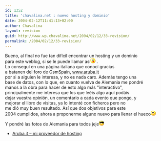 ```yaml
---
id: 1352
title: 'chavalina.net : nuevo hosting y dominio'
date: 2004-02-12T11:41:13+02:00
author: Chavalina
layout: revision
guid: http://www.wp.chavalina.net/2004/02/12/33-revision/
permalink: /2004/02/12/33-revision/
---
```

Bueno, al final no fue tan dif&iacute;cil encontrar un hosting y un dominio  
para este weblog, si se le puede llamar as&iacute;![lengua](/imagenes/emoticonos/lengua.gif) .  
Lo consegu&iacute; en una p&aacute;gina italiana que conoc&iacute; gracias  
a <span class="alguien">batanen</span> del foro de GsmSpain, <a href="http://aruba.it" target="_blank">www.aruba.it</a>  
por si a alguien le interesa, y no es nada caro. Adem&aacute;s tengo una  
base de datos, con lo que, en cuanto vuelva de Alemania me pondr&eacute;  
manos a la obra para hacer de esto algo m&aacute;s "interactivo",  
principalmente me interesa que los que le&eacute;is algo aqu&iacute; pod&aacute;is  
dejar vuestra opini&oacute;n, un comentario a cada evento que pongo, y  
mejorar el libro de visitas, ya lo intent&eacute; con ficheros pero no  
me di&oacute; muy buen resultado. As&iacute; que dos objetivos para este  
2004 cumplidos, ahora a proponerme alguno nuevo para llenar el hueco![sonrisa](/imagenes/emoticonos/sonrisa.gif) 

Y pondr&eacute; las fotos de Alemania para todos jeje![sonrisa](/imagenes/emoticonos/gafas.gif) 

  * [Aruba.it &#8211; mi proveedor de hosting](http://aruba.it)